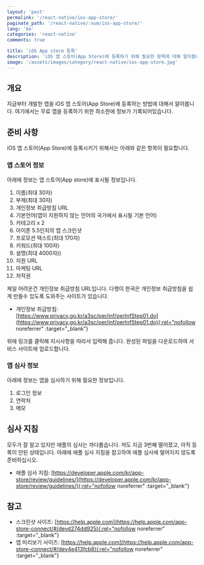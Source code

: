 ```yaml
---
layout: 'post'
permalink: '/react-native/ios-app-store/'
paginate_path: '/react-native/:num/ios-app-store/'
lang: 'ko'
categories: 'react-native'
comments: true

title: 'iOS App store 등록'
description: 'iOS 앱 스토어(App Store)에 등록하기 위해 필요한 항목에 대해 알아봅니다.'
image: '/assets/images/category/react-native/ios-app-store.jpg'
---
```




## 개요
지금부터 개발한 앱을 iOS 앱 스토어(App Store)에 등록하는 방법에 대해서 알아봅니다. 여기에서는 무료 앱을 등록하기 위한 최소한에 정보가 기록되어있습니다.

## 준비 사항
iOS 앱 스토어(App Store)에 등록시키기 위해서는 아래와 같은 항목이 필요합니다.

### 앱 스토어 정보
아래에 정보는 앱 스토어(App store)에 표시될 정보입니다.

1. 이름(최대 30자)
1. 부제(최대 30자)
1. 개인정보 취급방침 URL
1. 기본언어(앱이 지원하지 않는 언어의 국가에서 표시될 기본 언어)
1. 카테고리 x 2
1. 아이폰 5.5인치의 앱 스크린샷
1. 프로모션 텍스트(최대 170자)
1. 키워드(최대 100자)
1. 설명(최대 4000자))
1. 지원 URL
1. 마케팅 URL
1. 저작권

제일 어려운건 개인정보 취급방침 URL입니다. 다행이 한국은 개인정보 취급방침을 쉽게 만들수 있도록 도와주는 사이트가 있습니다.

- 개인정보 취급방침: [https://www.privacy.go.kr/a3sc/per/inf/perInfStep01.do](https://www.privacy.go.kr/a3sc/per/inf/perInfStep01.do){:rel="nofollow noreferrer" :target="_blank"}

위에 링크를 클릭해 지시사항을 따라서 입력해 줍니다. 완성된 파일을 다운로드하여 서비스 사이트에 업로드합니다.

### 앱 심사 정보
아래에 정보는 앱을 심사하기 위해 필요한 정보입니다.

1. 로그인 정보
1. 연락처
1. 메모

## 심사 지침
모두가 잘 알고 있지만 애플의 심사는 까다롭습니다. 저도 지금 3번째 떨어졌고, 아직 등록이 안된 상태입니다. 아래에 애플 심사 지침을 참고하여 애플 심사에 떨어지지 않도록 준비하십시오.

- 애플 심사 지침: [https://developer.apple.com/kr/app-store/review/guidelines/](https://developer.apple.com/kr/app-store/review/guidelines/){:rel="nofollow noreferrer" :target="_blank"}

## 참고
- 스크린샷 사이즈: [https://help.apple.com](https://help.apple.com/app-store-connect/#/devd274dd925){:rel="nofollow noreferrer" :target="_blank"}
- 앱 미리보기 사이즈: [https://help.apple.com](https://help.apple.com/app-store-connect/#/dev4e413fcb8){:rel="nofollow noreferrer" :target="_blank"}

